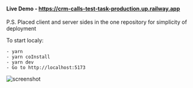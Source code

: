
#### Live Demo - https://crm-calls-test-task-production.up.railway.app

P.S. Placed client and server sides in the one repository for simplicity of deployment

To start localy:
```
- yarn
- yarn coInstall
- yarn dev
- Go to http://localhost:5173
```

![screenshot](https://res.cloudinary.com/powder-shopit/image/upload/v1681993665/Screenshot_9_qn7lpf.png)
